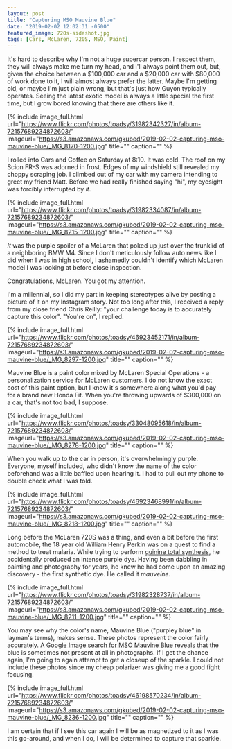 ```yaml
---
layout: post
title: "Capturing MSO Mauvine Blue"
date: "2019-02-02 12:02:31 -0500"
featured_image: 720s-sideshot.jpg
tags: [Cars, McLaren, 720S, MSO, Paint]
---
```


It's hard to describe why I'm not a huge supercar person. I respect them, they will always make me turn my head, and I'll always point them out, but, given the choice between a $100,000 car and a $20,000 car with $80,000 of work done to it, I will almost always prefer the latter. Maybe I'm getting old, or maybe I'm just plain wrong, but that's just how Guyon typically operates. Seeing the latest exotic model is always a little special the first time, but I grow bored knowing that there are others like it.

<!--more-->

{% include image_full.html url="https://www.flickr.com/photos/toadsy/31982342327/in/album-72157689234872603/" imageurl="https://s3.amazonaws.com/gkubed/2019-02-02-capturing-mso-mauvine-blue/_MG_8170-1200.jpg" title="" caption="" %}

I rolled into Cars and Coffee on Saturday at 8:10. It was cold. The roof on my Scion FR-S was adorned in frost. Edges of my windshield still revealed my choppy scraping job. I climbed out of my car with my camera intending to greet my friend Matt. Before we had really finished saying "hi", my eyesight was forcibly interrupted by *it*.

{% include image_full.html url="https://www.flickr.com/photos/toadsy/31982334087/in/album-72157689234872603/" imageurl="https://s3.amazonaws.com/gkubed/2019-02-02-capturing-mso-mauvine-blue/_MG_8215-1200.jpg" title="" caption="" %}

*It* was the purple spoiler of a McLaren that poked up just over the trunklid of a neighboring BMW M4. Since I don't meticulously follow auto news like I did when I was in high school, I ashamedly couldn't identify which McLaren model I was looking at before close inspection.

Congratulations, McLaren. You got my attention.

I'm a millennial, so I did my part in keeping stereotypes alive by posting a picture of it on my Instagram story. Not too long after this, I received a reply from my close friend Chris Reilly: "your challenge today is to accurately capture this color". "You're on", I replied.

{% include image_full.html url="https://www.flickr.com/photos/toadsy/46923452171/in/album-72157689234872603/" imageurl="https://s3.amazonaws.com/gkubed/2019-02-02-capturing-mso-mauvine-blue/_MG_8297-1200.jpg" title="" caption="" %}

Mauvine Blue is a paint color mixed by McLaren Special Operations - a personalization service for McLaren customers. I do not know the exact cost of this paint option, but I know it's somewhere along what you'd pay for a brand new Honda Fit. When you're throwing upwards of $300,000 on a car, that's not too bad, I suppose.

{% include image_full.html url="https://www.flickr.com/photos/toadsy/33048095618/in/album-72157689234872603/" imageurl="https://s3.amazonaws.com/gkubed/2019-02-02-capturing-mso-mauvine-blue/_MG_8278-1200.jpg" title="" caption="" %}

When you walk up to the car in person, it's overwhelmingly purple. Everyone, myself included, who didn't know the name of the color beforehand was a little baffled upon hearing it. I had to pull out my phone to double check what I was told.

{% include image_full.html url="https://www.flickr.com/photos/toadsy/46923468991/in/album-72157689234872603/" imageurl="https://s3.amazonaws.com/gkubed/2019-02-02-capturing-mso-mauvine-blue/_MG_8218-1200.jpg" title="" caption="" %}

Long before the McLaren 720S was a thing, and even a bit before the first automobile, the 18 year old William Henry Perkin was on a quest to find a method to treat malaria. While trying to perform [quinine total synthesis](https://en.wikipedia.org/wiki/Quinine_total_synthesis), he accidentally produced an intense purple dye. Having been dabbling in painting and photography for years, he knew he had come upon an amazing discovery - the first synthetic dye. He called it *mauveine*.

{% include image_full.html url="https://www.flickr.com/photos/toadsy/31982328737/in/album-72157689234872603/" imageurl="https://s3.amazonaws.com/gkubed/2019-02-02-capturing-mso-mauvine-blue/_MG_8211-1200.jpg" title="" caption="" %}

You may see why the color's name, Mauvine Blue ("purpley blue" in layman's terms), makes sense. These photos represent the color fairly accurately. A [Google Image search for MSO Mauvine Blue](https://www.google.com/search?q=mso+mauvine+blue&source=lnms&tbm=isch) reveals that the blue is sometimes not present at all in photographs. If I get the chance again, I'm going to again attempt to get a closeup of the sparkle. I could not include these photos since my cheap polarizer was giving me a good fight focusing.

{% include image_full.html url="https://www.flickr.com/photos/toadsy/46198570234/in/album-72157689234872603/" imageurl="https://s3.amazonaws.com/gkubed/2019-02-02-capturing-mso-mauvine-blue/_MG_8236-1200.jpg" title="" caption="" %}

I am certain that if I see this car again I will be as magnetized to it as I was this go-around, and when I do, I will be determined to capture that sparkle. 
